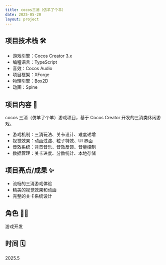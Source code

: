 ```yaml
---
title: cocos三消（仿羊了个羊）
date: 2025-05-20
layout: project
---
```


## 项目技术栈 🛠️

- 游戏引擎：Cocos Creator 3.x
- 编程语言：TypeScript
- 音效：Cocos Audio
- 项目框架：XForge
- 物理引擎：Box2D
- 动画：Spine

## 项目内容 🐑

cocos 三消（仿羊了个羊）游戏项目，基于 Cocos Creator 开发的三消类休闲游戏。

- 游戏机制：三消玩法、关卡设计、难度递增
- 视觉效果：动画过渡、粒子特效、UI 界面
- 音效系统：背景音乐、音效反馈、音量控制
- 数据管理：关卡进度、分数统计、本地存储

## 项目亮点/成果 ✨

- 流畅的三消游戏体验
- 精美的视觉效果和动画
- 完整的关卡系统设计

## 角色 👨‍💻

游戏开发

## 时间 🗓️

2025.5
